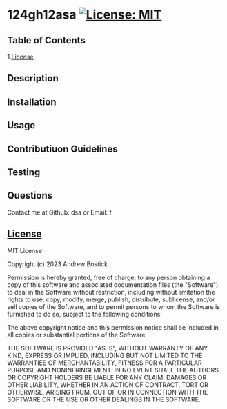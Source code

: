 # 124gh12asa [![License: MIT](https://img.shields.io/badge/License-MIT-yellow.svg)](https://opensource.org/licenses/MIT)

## Table of Contents
1.[License](#license)

## Description


## Installation


## Usage


## Contributiuon Guidelines


## Testing


## Questions
Contact me at
Github: dsa
or
Email: f

## [License](#license)  
  MIT License

  Copyright (c) 2023 Andrew Bostick

  Permission is hereby granted, free of charge, to any person obtaining a copy
  of this software and associated documentation files (the "Software"), to deal
  in the Software without restriction, including without limitation the rights
  to use, copy, modify, merge, publish, distribute, sublicense, and/or sell
  copies of the Software, and to permit persons to whom the Software is
  furnished to do so, subject to the following conditions:

  The above copyright notice and this permission notice shall be included in all
  copies or substantial portions of the Software.

  THE SOFTWARE IS PROVIDED "AS IS", WITHOUT WARRANTY OF ANY KIND, EXPRESS OR
  IMPLIED, INCLUDING BUT NOT LIMITED TO THE WARRANTIES OF MERCHANTABILITY,
  FITNESS FOR A PARTICULAR PURPOSE AND NONINFRINGEMENT. IN NO EVENT SHALL THE
  AUTHORS OR COPYRIGHT HOLDERS BE LIABLE FOR ANY CLAIM, DAMAGES OR OTHER
  LIABILITY, WHETHER IN AN ACTION OF CONTRACT, TORT OR OTHERWISE, ARISING FROM,
  OUT OF OR IN CONNECTION WITH THE SOFTWARE OR THE USE OR OTHER DEALINGS IN THE
  SOFTWARE.
    
    


